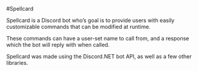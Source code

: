 #Spellcard

Spellcard is a Discord bot who’s goal is to provide users with easily customizable commands that can be modified at runtime.

These commands can have a user-set name to call from, and a response which the bot will reply with when called.

Spellcard was made using the Discord.NET bot API, as well as a few other libraries.
